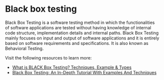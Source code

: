 # Black box testing

Black Box Testing is a software testing method in which the functionalities of software applications are tested without having knowledge of internal code structure, implementation details and internal paths. Black Box Testing mainly focuses on input and output of software applications and it is entirely based on software requirements and specifications. It is also known as Behavioral Testing.

Visit the following resources to learn more:

- [What is BLACK Box Testing? Techniques, Example & Types](https://www.guru99.com/black-box-testing.html)
- [Black Box Testing: An In-Depth Tutorial With Examples And Techniques](https://www.softwaretestinghelp.com/black-box-testing/)
